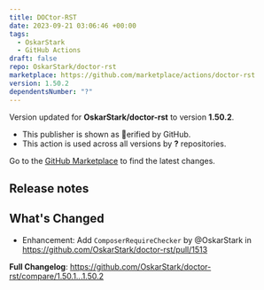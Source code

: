 ```yaml
---
title: DOCtor-RST
date: 2023-09-21 03:06:46 +00:00
tags:
  - OskarStark
  - GitHub Actions
draft: false
repo: OskarStark/doctor-rst
marketplace: https://github.com/marketplace/actions/doctor-rst
version: 1.50.2
dependentsNumber: "?"
---
```



Version updated for **OskarStark/doctor-rst** to version **1.50.2**.
- This publisher is shown as erified by GitHub.
- This action is used across all versions by **?** repositories.

Go to the [GitHub Marketplace](https://github.com/marketplace/actions/doctor-rst) to find the latest changes.

## Release notes

## What's Changed
* Enhancement: Add `ComposerRequireChecker` by @OskarStark in https://github.com/OskarStark/doctor-rst/pull/1513


**Full Changelog**: https://github.com/OskarStark/doctor-rst/compare/1.50.1...1.50.2
